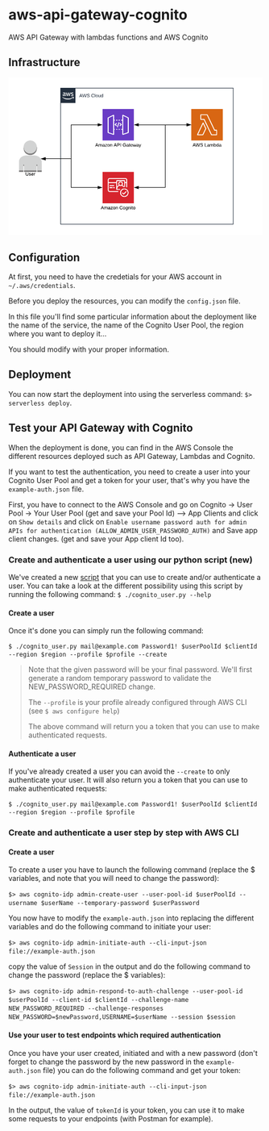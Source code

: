 # aws-api-gateway-cognito

AWS API Gateway with lambdas functions and AWS Cognito

## Infrastructure

![Infrastructure schema](infrastructure.png)

## Configuration

At first, you need to have the credetials for your AWS account in `~/.aws/credentials`.


Before you deploy the resources, you can modify the `config.json` file.

In this file you'll find some particular information about the deployment like the name of the service, the name of the Cognito User Pool, the region where you want to deploy it...

You should modify with your proper information.

## Deployment

You can now start the deployment into using the serverless command: `$> serverless deploy`.

## Test your API Gateway with Cognito

When the deployment is done, you can find in the AWS Console the different resources deployed such as API Gateway, Lambdas and Cognito.

If you want to test the authentication, you need to create a user into your Cognito User Pool and get a token for your user, that's why you have the `example-auth.json` file.

First, you have to connect to the AWS Console and go on Cognito -> User Pool -> Your User Pool (get and save your Pool Id) --> App Clients and click on `Show details` and click on `Enable username password auth for admin APIs for authentication (ALLOW_ADMIN_USER_PASSWORD_AUTH)` and Save app client changes. (get and save your App client Id too).

### Create and authenticate a user using our python script (new)

We've created a new [script](cognito_user.py) that you can use to create and/or authenticate a user.
You can take a look at the different possibility using this script by running the following command:
`$ ./cognito_user.py --help`

#### Create a user

Once it's done you can simply run the following command:

```shell
$ ./cognito_user.py mail@example.com Password1! $userPoolId $clientId --region $region --profile $profile --create
```

> Note that the given password will be your final password. We'll first generate a random temporary password to validate the NEW_PASSWORD_REQUIRED change.
>
> The `--profile` is your profile already configured through AWS CLI (see `$ aws configure help`)
>
> The above command will return you a token that you can use to make authenticated requests.

#### Authenticate a user

If you've already created a user you can avoid the `--create` to only authenticate your user. It will also return you a token that you can use to make authenticated requests:

```shell
$ ./cognito_user.py mail@example.com Password1! $userPoolId $clientId --region $region --profile $profile
```

### Create and authenticate a user step by step with AWS CLI

#### Create a user

To create a user you have to launch the following command (replace the $ variables, and note that you will need to change the password):

`$> aws cognito-idp admin-create-user --user-pool-id $userPoolId --username $userName --temporary-password $userPassword`


You now have to modify the `example-auth.json` into replacing the different variables and do the following command to initiate your user:

`$> aws cognito-idp admin-initiate-auth --cli-input-json file://example-auth.json`

copy the value of `Session` in the output and do the following command to change the password (replace the $ variables):

`$> aws cognito-idp admin-respond-to-auth-challenge --user-pool-id $userPoolId --client-id $clientId --challenge-name NEW_PASSWORD_REQUIRED --challenge-responses NEW_PASSWORD=$newPassword,USERNAME=$userName --session $session`


#### Use your user to test endpoints which required authentication

Once you have your user created, initiated and with a new password (don't forget to change the password by the new password in the `example-auth.json` file) you can do the following command and get your token:

`$> aws cognito-idp admin-initiate-auth --cli-input-json file://example-auth.json`

In the output, the value of `tokenId` is your token, you can use it to make some requests to your endpoints (with Postman for example).
